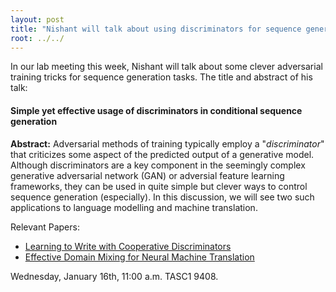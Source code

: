 ```yaml
---
layout: post
title: "Nishant will talk about using discriminators for sequence generation."
root: ../../
---
```

In our lab meeting this week, Nishant will talk about some clever adversarial training tricks for sequence generation tasks. The title and abstract of his talk:

#### Simple yet effective usage of discriminators in conditional sequence generation

**Abstract:** Adversarial methods of training typically employ a "*discriminator*" that criticizes some aspect of the predicted output of a generative model. Although discriminators are a key component in the seemingly complex generative adversarial network (GAN) or adversial feature learning frameworks, they can be used in quite simple but clever ways to control sequence generation (especially). In this discussion, we will see two such applications to language modelling and machine translation.

Relevant Papers: 
- [Learning to Write with Cooperative Discriminators](http://www.aclweb.org/anthology/P18-1152)
- [Effective Domain Mixing for Neural Machine Translation](http://aclweb.org/anthology/W17-4712)

Wednesday, January 16th, 11:00 a.m. TASC1 9408.
